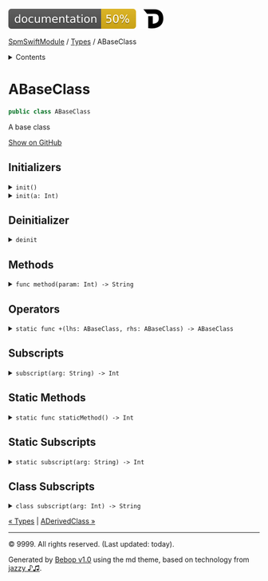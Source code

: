 <!--
Bebop simple MD theme
Copyright 2020 Bebop Authors
Licensed under MIT (https://github.com/johnfairh/Bebop/blob/master/LICENSE)
-->
![50%](../badge.svg)
[![Open in Dash](../img/dash.svg)](dash-feed://https%3A%2F%2Fwww%2Egoogle%2Ecom%2F)


[SpmSwiftModule](../index.md)
 / [Types](../types.md?swift) / ABaseClass


<details>
<summary>Contents</summary>


[Types](../types.md?swift)

  * ABaseClass


  * [ADerivedClass](../types/aderivedclass.md?swift)


  * [AnEnum](../types/anenum.md?swift)


  * [FirstProtocol](../types/firstprotocol1.md?swift)


  * [GenericBase](../types/genericbase.md?swift)


  * [Nop](../types/nop.md?swift)


  * [PropertyWrapperClient](../types/propertywrapperclient.md?swift)


  * [SecondProtocol](../types/secondprotocol.md?swift)


  * [SpmSwiftModule](../types/spmswiftmodule.md?swift)

    * [Nested1](../types/spmswiftmodule/nested1.md?swift)

    * [Nested2](../types/spmswiftmodule.md?swift#nested2)


  * [T](../types.md?swift#t1)



[Functions](../functions.md?swift)

  * [deprecatedFunction(callback:)](../functions.md?swift#deprecatedfunctioncallback)


  * [functionA(arg1:_:arg3:)](../functions.md?swift#functionaarg1_arg3)



[Operators](../operators.md?swift)

  * [+(T, T)](../operators.md?swift#t-t)



[Extensions](../extensions.md?swift)

  * [Collection](../extensions/collection.md?swift)


  * [String.Element](../extensions/stringelement.md?swift)





</details>

# ABaseClass



``` swift
public class ABaseClass
```










A base class











[Show on GitHub](https://www.bbc.co.uk//Sources/SpmSwiftModule/SpmSwiftModule.swift#L60-L95)



## Initializers









<details>
<summary><code>init()</code></summary>








Undocumented






#### Declaration

``` swift
public init()
```










[Show on GitHub](https://www.bbc.co.uk//Sources/SpmSwiftModule/SpmSwiftModule.swift#L61)
</details>









<details>
<summary><code>init(a: Int)</code></summary>








Undocumented






#### Declaration

``` swift
public convenience init(a: Int)
```










[Show on GitHub](https://www.bbc.co.uk//Sources/SpmSwiftModule/SpmSwiftModule.swift#L63)
</details>



## Deinitializer









<details>
<summary><code>deinit</code></summary>








Undocumented






#### Declaration

``` swift
deinit
```










[Show on GitHub](https://www.bbc.co.uk//Sources/SpmSwiftModule/SpmSwiftModule.swift#L65)
</details>



## Methods









<details>
<summary><code>func method(param: Int) -> String</code></summary>








Base class docs for `method(param:)`






#### Declaration

``` swift
public func method(param: Int) -> String
```










[Show on GitHub](https://www.bbc.co.uk//Sources/SpmSwiftModule/SpmSwiftModule.swift#L67-L69)
</details>



## Operators









<details>
<summary><code>static func +(lhs: ABaseClass, rhs: ABaseClass) -> ABaseClass</code></summary>








An operator\!






#### Declaration

``` swift
public static func + (lhs: ABaseClass, rhs: ABaseClass) -> ABaseClass
```










[Show on GitHub](https://www.bbc.co.uk//Sources/SpmSwiftModule/SpmSwiftModule.swift#L92-L94)
</details>



## Subscripts









<details>
<summary><code>subscript(arg: String) -> Int</code></summary>








Undocumented






#### Declaration

``` swift
public subscript(arg: String) -> Int { get set }
```










[Show on GitHub](https://www.bbc.co.uk//Sources/SpmSwiftModule/SpmSwiftModule.swift#L75-L81)
</details>



## Static Methods









<details>
<summary><code>static func staticMethod() -> Int</code></summary>








Undocumented






#### Declaration

``` swift
public static func staticMethod() -> Int
```










[Show on GitHub](https://www.bbc.co.uk//Sources/SpmSwiftModule/SpmSwiftModule.swift#L71-L73)
</details>



## Static Subscripts









<details>
<summary><code>static subscript(arg: String) -> Int</code></summary>








Undocumented






#### Declaration

``` swift
public static subscript(arg: String) -> Int { get }
```










[Show on GitHub](https://www.bbc.co.uk//Sources/SpmSwiftModule/SpmSwiftModule.swift#L83-L85)
</details>



## Class Subscripts









<details>
<summary><code>class subscript(arg: Int) -> String</code></summary>








Undocumented






#### Declaration

``` swift
public class subscript(arg: Int) -> String { get }
```










[Show on GitHub](https://www.bbc.co.uk//Sources/SpmSwiftModule/SpmSwiftModule.swift#L87-L89)
</details>





[&laquo; Types](../types.md?swift) | [ADerivedClass &raquo;](../types/aderivedclass.md?swift)


-----
&copy; 9999. All rights reserved. (Last updated: today).


Generated by [Bebop v1.0](https://github.com/johnfairh/Bebop)
using the md theme, based on technology from
[jazzy ♪♫](https://github.com/realm/jazzy).


